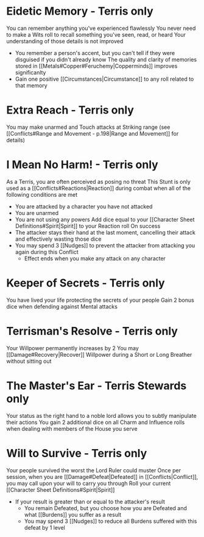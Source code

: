 # Eidetic Memory - Terris only
You can remember anything you've experienced flawlessly
You never need to make a Wits roll to recall something you've seen, read, or heard
Your understanding of those details is not improved
- You remember a person's accent, but you can't tell if they were disguised if you didn't already know
The quality and clarity of memories stored in [[Metals#Copper#Feruchemy|Copperminds]] improves significanlty
- Gain one positive [[Circumstances|Circumstance]] to any roll related to that memory
# Extra Reach - Terris only
You may make unarmed and Touch attacks at Striking range (see [[Conflicts#Range and Movement - p.198|Range and Movement]] for details)
# I Mean No Harm! - Terris only
As a Terris, you are often perceived as posing no threat
This Stunt is only used as a [[Conflicts#Reactions|Reaction]] during combat when all of the following conditions are met
- You are attacked by a character you have not attacked
- You are unarmed
- You are not using any powers
Add dice equal to your [[Character Sheet Definitions#Spirit|Spirit]] to your Reaction roll
On success
- The attacker stays their hand at the last moment, cancelling their attack and effectively wasting those dice
- You may spend 3 [[Nudges]] to prevent the attacker from attacking you again during this Conflict
    - Effect ends when you make any attack on any character
# Keeper of Secrets - Terris only
You have lived your life protecting the secrets of your people
Gain 2 bonus dice when defending against Mental attacks
# Terrisman's Resolve - Terris only
Your Willpower permanently increases by 2
You may [[Damage#Recovery|Recover]] Willpower during a Short or Long Breather without sitting out
# The Master's Ear - Terris Stewards only
Your status as the right hand to a noble lord allows you to subtly manipulate their actions
You gain 2 additional dice on all Charm and Influence rolls when dealing with members of the House you serve
# Will to Survive - Terris only
Your people survived the worst the Lord Ruler could muster
Once per session, when you are [[Damage#Defeat|Defeated]] in [[Conflicts|Conflict]], you may call upon your will to carry you through
Roll your current [[Character Sheet Definitions#Spirit|Spirit]]
- If your result is greater than or equal to the attacker's result
    - You remain Defeated, but you choose how you are Defeated and what [[Burdens]] you suffer as a result
    - You may spend 3 [[Nudges]] to reduce all Burdens suffered with this defeat by 1 level